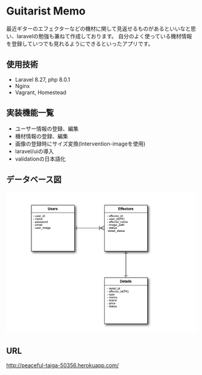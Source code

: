 # Guitarist Memo
最近ギターのエフェクターなどの機材に関して見返せるものがあるといいなと思い、laravelの勉強も兼ねて作成しております。
自分のよく使っている機材情報を登録していつでも見れるようにできるといったアプリです。

## 使用技術
* Laravel 8.27, php 8.0.1
* Nginx
* Vagrant, Homestead

## 実装機能一覧
* ユーザー情報の登録、編集
* 機材情報の登録、編集
* 画像の登録時にサイズ変換(Intervention-imageを使用)
* laravel/uiの導入
* validationの日本語化


## データベース図
![ER_Database](https://github.com/rei01saito/Effector/blob/images/Effector/ER_Database.png)

## URL
http://peaceful-taiga-50356.herokuapp.com/
